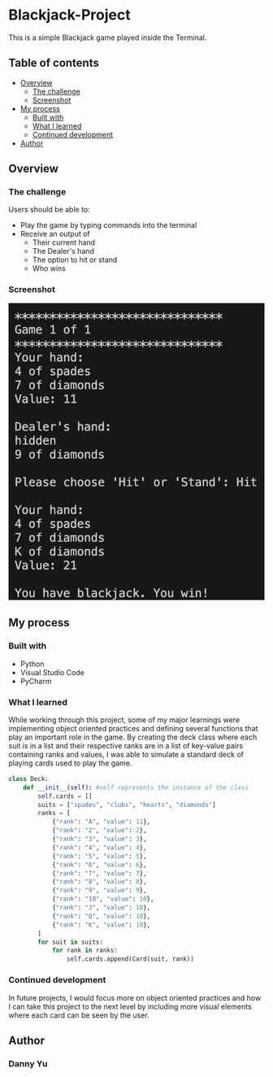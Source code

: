 # Blackjack-Project

This is a simple Blackjack game played inside the Terminal.

## Table of contents

- [Overview](#overview)
  - [The challenge](#the-challenge)
  - [Screenshot](#screenshot)
- [My process](#my-process)
  - [Built with](#built-with)
  - [What I learned](#what-i-learned)
  - [Continued development](#continued-development)
- [Author](#author)

## Overview

### The challenge

Users should be able to:

- Play the game by typing commands into the terminal
- Receive an output of
  - Their current hand
  - The Dealer's hand
  - The option to hit or stand
  - Who wins

### Screenshot

![](./blackJackGamePic.png)

## My process

### Built with

- Python
- Visual Studio Code
- PyCharm

### What I learned

While working through this project, some of my major learnings were implementing object oriented practices and defining several functions that play an important role in the game. By creating the deck class where each suit is in a list and their respective ranks are in a list of key-value pairs containing ranks and values, I was able to simulate a standard deck of playing cards used to play the game.

```python
class Deck:
    def __init__(self): #self represents the instance of the class
        self.cards = []
        suits = ["spades", "clubs", "hearts", "diamonds"]
        ranks = [
            {"rank": "A", "value": 11},
            {"rank": "2", "value": 2},
            {"rank": "3", "value": 3},
            {"rank": "4", "value": 4},
            {"rank": "5", "value": 5},
            {"rank": "6", "value": 6},
            {"rank": "7", "value": 7},
            {"rank": "8", "value": 8},
            {"rank": "9", "value": 9},
            {"rank": "10", "value": 10},
            {"rank": "J", "value": 10},
            {"rank": "Q", "value": 10},
            {"rank": "K", "value": 10},
        ]
        for suit in suits:
            for rank in ranks:
                self.cards.append(Card(suit, rank))
```

### Continued development

In future projects, I would focus more on object oriented practices and how I can take this project to the next level by including more visual elements where each card can be seen by the user.

## Author

### Danny Yu
